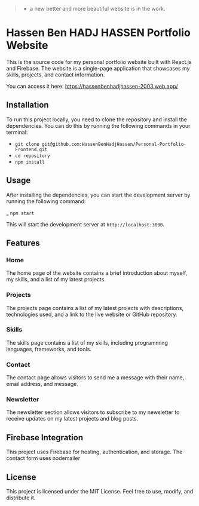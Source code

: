 > - a new better and more beautiful website is in the work.

# Hassen Ben HADJ HASSEN Portfolio Website

This is the source code for my personal portfolio website built with React.js and Firebase. The website is a single-page application that showcases my skills, projects, and contact information.

You can access it here: https://hassenbenhadjhassen-2003.web.app/

## Installation

To run this project locally, you need to clone the repository and install the dependencies. You can do this by running the following commands in your terminal:
- `git clone git@github.com:HassenBenHadjHassen/Personal-Portfolio-Frontend.git`
- `cd repository`
- `npm install`


## Usage

After installing the dependencies, you can start the development server by running the following command:

_ `npm start`


This will start the development server at `http://localhost:3000`.

## Features

### Home

The home page of the website contains a brief introduction about myself, my skills, and a list of my latest projects.

### Projects

The projects page contains a list of my latest projects with descriptions, technologies used, and a link to the live website or GitHub repository.

### Skills

The skills page contains a list of my skills, including programming languages, frameworks, and tools.

### Contact

The contact page allows visitors to send me a message with their name, email address, and message.

### Newsletter

The newsletter section allows visitors to subscribe to my newsletter to receive updates on my latest projects and blog posts.

## Firebase Integration

This project uses Firebase for hosting, authentication, and storage. The contact form uses nodemailer
## License

This project is licensed under the MIT License. Feel free to use, modify, and distribute it.


